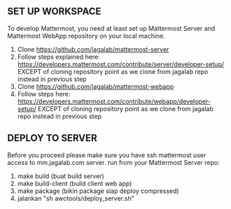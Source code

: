 ## SET UP WORKSPACE
To develop Mattermost, you need at least set up Mattermost Server and Mattermost WebApp repository on your local machine.
1. Clone https://github.com/jagalab/mattermost-server
2. Follow steps explained here: https://developers.mattermost.com/contribute/server/developer-setup/ EXCEPT of cloning repository point as we clone from jagalab repo instead in previous step
3. Clone  https://github.com/jagalab/mattermost-webapp
4. Follow steps here: https://developers.mattermost.com/contribute/webapp/developer-setup/ EXCEPT of cloning repository point as we clone from jagalab repo instead in previous step

## DEPLOY TO SERVER
Before you proceed please make sure you have ssh mattermost user access to mm.jagalab.com server.
run from your Mattermost Server repo:
1. make build (buat build server)
2. make build-client (build client web app)
3. make package (bikin package siap deploy compressed)
4. jalankan "sh awctools/deploy_server.sh"